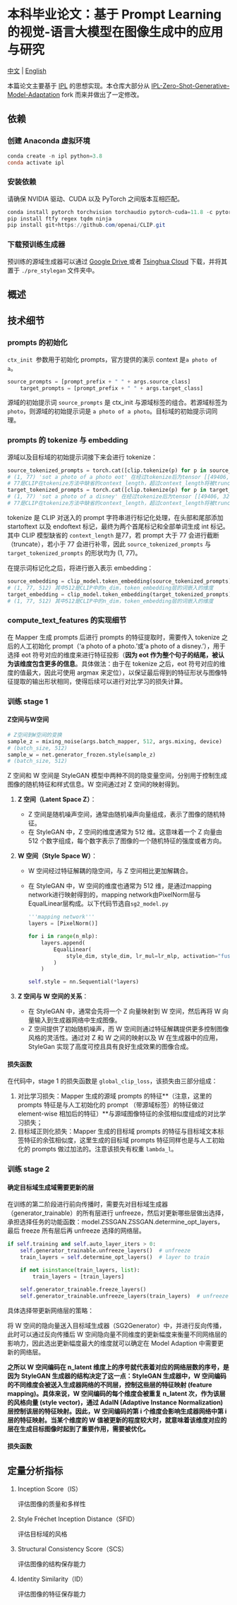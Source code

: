 # 本科毕业论文：基于 Prompt Learning 的视觉-语言大模型在图像生成中的应用与研究

[中文](./README.md) | [English](./README_en-us.md)

本篇论文主要基于 [IPL](https://arxiv.org/pdf/2304.03119.pdf) 的思想实现。本仓库大部分从 [IPL-Zero-Shot-Generative-Model-Adaptation](https://github.com/Picsart-AI-Research/IPL-Zero-Shot-Generative-Model-Adaptation) fork 而来并做出了一定修改。

## 依赖

### 创建 Anaconda 虚拟环境

```powershell
conda create -n ipl python=3.8
conda activate ipl
```

### 安装依赖

请确保 NVIDIA 驱动、CUDA 以及 PyTorch 之间版本互相匹配。

```powershell
conda install pytorch torchvision torchaudio pytorch-cuda=11.8 -c pytorch -c nvidia
pip install ftfy regex tqdm ninja
pip install git+https://github.com/openai/CLIP.git
```

### 下载预训练生成器

预训练的源域生成器可以通过 [Google Drive ](https://drive.google.com/drive/folders/1FW8XfDbTg9MLEodEeIl6zJEaCVyZ053L?usp=sharing)或者 [Tsinghua Cloud](https://cloud.tsinghua.edu.cn/d/dbd0955d9a9547dc99f2/) 下载，并将其置于 `./pre_stylegan` 文件夹中。

## 概述

## 技术细节

### prompts 的初始化

`ctx_init `参数用于初始化 prompts，官方提供的演示 context 是`a photo of a`。

```python
source_prompts = [prompt_prefix + " " + args.source_class]
    target_prompts = [prompt_prefix + " " + args.target_class]
```

源域的初始提示词 `source_prompts` 是 ctx_init 与源域标签的组合。若源域标签为 `photo`，则源域的初始提示词是 `a photo of a photo`。目标域的初始提示词同理。

### prompts 的 tokenize 与 embedding

源域以及目标域的初始提示词接下来会进行 tokenize：

```python
source_tokenized_prompts = torch.cat([clip.tokenize(p) for p in source_prompts]).to(device)
# (1, 77) 'sot a photo of a photo eot' 在经过tokenize后为tensor [[49406, 320, 1125, 539, 320, 1125, 49407, etc]]
# 77是CLIP在tokenize方法中缺省的context_length，超过context_length将被truncate，不足的将用0补齐
target_tokenized_prompts = torch.cat([clip.tokenize(p) for p in target_prompts]).to(device)
# (1, 77) 'sot a photo of a disney' 在经过tokenize后为tensor [[49406, 320, 1125, 539, 320, 4696, 49407, etc]]
# 77是CLIP在tokenize方法中缺省的context_length，超过context_length将被truncate，不足的将用0补齐
```

tokenize 是 CLIP 对送入的 prompt 字符串进行标记化处理，在头部和尾部添加 startoftext 以及 endoftext 标记，最终为两个首尾标记和全部单词生成 int 标记。其中 CLIP 模型缺省的 `context_length` 是77，若 prompt 大于 77 会进行截断（truncate），若小于 77 会进行补零，因此 `source_tokenized_prompts` 与 `target_tokenized_prompts` 的形状均为 (1, 77)。

在提示词标记化之后，将进行嵌入表示 embedding：

```python
source_embedding = clip_model.token_embedding(source_tokenized_prompts).type(clip_model.dtype)
# (1, 77, 512) 其中512是CLIP中的n_dim，token_embedding层的词嵌入的维度
target_embedding = clip_model.token_embedding(target_tokenized_prompts).type(clip_model.dtype)
# (1, 77, 512) 其中512是CLIP中的n_dim，token_embedding层的词嵌入的维度
```

### compute_text_features 的实现细节

在 Mapper 生成 prompts 后进行 prompts 的特征提取时，需要传入 tokenize 之后的人工初始化 prompt（‘a photo of a photo.’或‘a photo of a disney.’），用于选择 eot 符号对应的维度来进行特征投影（**因为 eot 作为整个句子的结尾，被认为该维度包含更多的信息**。具体做法：由于在 tokenize 之后，eot 符号对应的维度的值最大，因此可使用 argmax 来定位），以保证最后得到的特征形状与图像特征提取的输出形状相同，使得后续可以进行对比学习的损失计算。

### 训练 stage 1

#### Z空间与W空间

```python
# Z空间到W空间的变换
sample_z = mixing_noise(args.batch_mapper, 512, args.mixing, device)
# (batch_size, 512)
sample_w = net.generator_frozen.style(sample_z)
# (batch_size, 512)
```

Z 空间和 W 空间是 StyleGAN 模型中两种不同的隐变量空间，分别用于控制生成图像的随机特征和样式信息。W 空间通过对 Z 空间的映射得到。

1. **Z 空间（Latent Space Z）**：

   - Z 空间是随机噪声空间，通常由随机噪声向量组成，表示了图像的随机特征。
   - 在 StyleGAN 中，Z 空间的维度通常为 512 维。这意味着一个 Z 向量由 512 个数字组成，每个数字表示了图像的一个随机特征的强度或者方向。

2. **W 空间（Style Space W）**：

   - W 空间经过特征解耦的隐空间，与 Z 空间相比更加解耦合。

   - 在 StyleGAN 中，W 空间的维度也通常为 512 维，是通过mapping network进行映射得到的，mapping network由PixelNorm层与EqualLinear层构成。以下代码节选自`sg2_model.py`

     ```python
     '''mapping network'''
     layers = [PixelNorm()]
     
     for i in range(n_mlp):
         layers.append(
             EqualLinear(
                 style_dim, style_dim, lr_mul=lr_mlp, activation="fused_lrelu"
             )
         )
     
     self.style = nn.Sequential(*layers)
     ```

3. **Z 空间与 W 空间的关系**：

   - 在 StyleGAN 中，通常会先将一个 Z 向量映射到 W 空间，然后再将 W 向量输入到生成器网络中生成图像。
   - Z 空间提供了初始随机噪声，而 W 空间则通过特征解耦提供更多控制图像风格的灵活性。通过对 Z 和 W 之间的映射以及 W 在生成器中的应用，StyleGan 实现了高度可控且具有良好生成效果的图像合成。

#### 损失函数

在代码中，stage 1 的损失函数是 `global_clip_loss`，该损失由三部分组成：

1. 对比学习损失：Mapper 生成的源域 prompts 的特征**（注意，这里的 prompts 特征是与人工初始化的 prompt （带源域标签）的特征做过 element-wise 相加后的特征）**与源域图像特征的余弦相似度组成的对比学习损失；
2. 目标域正则化损失：Mapper 生成的目标域 prompts 的特征与目标域文本标签特征的余弦相似度，这里生成的目标域 prompts 特征同样也是与人工初始化的 prompts 做过加法的。注意该损失有权重 `lambda_l`。

### 训练 stage 2

#### 确定目标域生成域需要更新的层

在训练的第二阶段进行前向传播时，需要先对目标域生成器（generator_trainable）的所有层进行 unfreeze，然后对更新哪些层做出选择，承担选择任务的功能函数：model.ZSSGAN.ZSSGAN.determine_opt_layers，最后 freeze 所有层后再 unfreeze 选择的网络层。

```python
if self.training and self.auto_layer_iters > 0:
    self.generator_trainable.unfreeze_layers()  # unfreeze
    train_layers = self.determine_opt_layers()  # layer to train

    if not isinstance(train_layers, list):
        train_layers = [train_layers]

    self.generator_trainable.freeze_layers()
    self.generator_trainable.unfreeze_layers(train_layers)  # unfreeze
```

具体选择带更新网络层的策略：

将 W 空间的隐向量送入目标域生成器（SG2Generator）中，并进行反向传播，此时可以通过反向传播后 W 空间隐向量不同维度的更新幅度来衡量不同网络层的影响力，因此选出更新幅度最大的维度就可以确定在 Model Adaption 中需要更新的网络层。

**之所以 W 空间编码在 n_latent 维度上的序号就代表着对应的网络层数的序号，是因为 StyleGAN 生成器的结构决定了这一点：StyleGAN 生成器中，W 空间编码的不同维度会被送入生成器网络的不同层，控制这些层的特征映射 (feature mapping)。具体来说，W 空间编码的每个维度会被重复 n_latent 次，作为该层的风格向量 (style vector)，通过 AdaIN (Adaptive Instance Normalization) 层控制该层的特征映射。因此，W 空间编码的第 i 个维度会影响生成器网络中第 i 层的特征映射。当某个维度的 W 值被更新的程度较大时，就意味着该维度对应的层在生成目标图像时起到了重要作用，需要被优化。**

#### 损失函数



## 定量分析指标

1. Inception Score（IS）

   评估图像的质量和多样性

2. Style Fréchet Inception Distance（SFID）

   评估目标域的风格

3. Structural Consistency Score（SCS）

   评估图像的结构保存能力

4. Identity Similarity（ID）

   评估图像的特征保存能力
